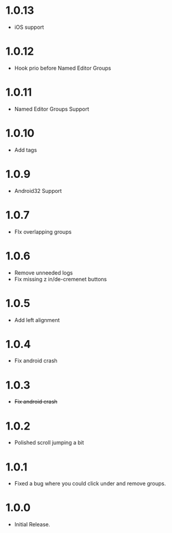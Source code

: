 # 1.0.13
- iOS support

# 1.0.12
- Hook prio before Named Editor Groups

# 1.0.11
- Named Editor Groups Support

# 1.0.10
- Add tags

# 1.0.9
- Android32 Support

# 1.0.7
- FIx overlapping groups

# 1.0.6
- Remove unneeded logs
- Fix missing z in/de-cremenet buttons

# 1.0.5
- Add left alignment

# 1.0.4
- Fix android crash

# 1.0.3
- ~~Fix android crash~~

# 1.0.2
- Polished scroll jumping a bit

# 1.0.1
- Fixed a bug where you could click under and remove groups.

# 1.0.0
- Initial Release.

